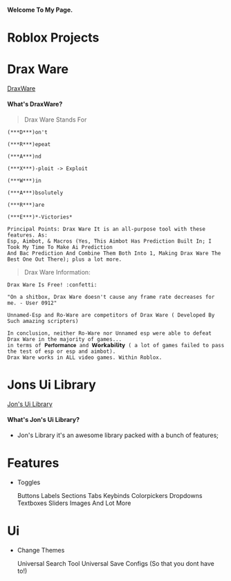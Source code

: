 #### Welcome To My Page.

# Roblox Projects
# Drax Ware
[DraxWare](https://github.com/Jonatanortiz2/DraxWare)
#### What's DraxWare?
> Drax Ware Stands For
    
    (***D***)on't
    
    (***R***)epeat
    
    (***A***)nd
    
    (***X***)-ploit -> Exploit

    (***W***)in
    
    (***A***)bsolutely
    
    (***R***)are
    
    (***E***)*-Victories*

    Principal Points: Drax Ware It is an all-purpose tool with these features. As: 
    Esp, Aimbot, & Macros (Yes, This Aimbot Has Prediction Built In; I Took My Time To Make Ai Prediction
    And Bac Prediction And Combine Them Both Into 1, Making Drax Ware The Best One Out There); plus a lot more.

> Drax Ware Information: 

    Drax Ware Is Free! :confetti:
    
    "On a shitbox, Drax Ware doesn't cause any frame rate decreases for me. - User 0912"

    Unnamed-Esp and Ro-Ware are competitors of Drax Ware ( Developed By Such amazing scripters)

    In conclusion, neither Ro-Ware nor Unnamed esp were able to defeat Drax Ware in the majority of games... 
    in terms of 𝐏𝐞𝐫𝐟𝐨𝐫𝐦𝐚𝐧𝐜𝐞 and 𝗪𝗼𝗿𝗸𝗮𝗯𝗶𝗹𝗶𝘁𝘆 ( a lot of games failed to pass the test of esp or esp and aimbot). 
    Drax Ware works in ALL video games. Within Roblox.
    
# Jons Ui Library
[Jon's Ui Library](https://github.com/Jonatanortiz2/Jons-Ui-Library)
#### What's Jon's Ui Library?
*   Jon's Library it's an awesome library packed with a bunch of features;

# Features 
*   Toggles

    Buttons
    Labels
    Sections
    Tabs
    Keybinds
    Colorpickers
    Dropdowns
    Textboxes
    Sliders
    Images
    And Lot More
 
# Ui
*   Change Themes

    Universal Search Tool
    Universal Save Configs (So that you dont have to!)
